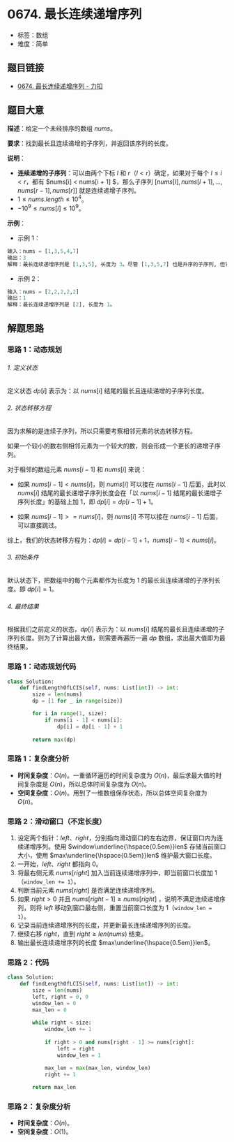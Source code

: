 # 0674. 最长连续递增序列

- 标签：数组
- 难度：简单

## 题目链接

- [0674. 最长连续递增序列 - 力扣](https://leetcode.cn/problems/longest-continuous-increasing-subsequence/)

## 题目大意

**描述**：给定一个未经排序的数组 $nums$。

**要求**：找到最长且连续递增的子序列，并返回该序列的长度。

**说明**：

- **连续递增的子序列**：可以由两个下标 $l$ 和 $r$（$l < r$）确定，如果对于每个 $l \le i < r$，都有 $nums[i] < nums[i + 1] $，那么子序列 $[nums[l], nums[l + 1], ..., nums[r - 1], nums[r]]$ 就是连续递增子序列。
- $1 \le nums.length \le 10^4$。
- $-10^9 \le nums[i] \le 10^9$。

**示例**：

- 示例 1：

```python
输入：nums = [1,3,5,4,7]
输出：3
解释：最长连续递增序列是 [1,3,5], 长度为 3。尽管 [1,3,5,7] 也是升序的子序列, 但它不是连续的，因为 5 和 7 在原数组里被 4 隔开。 
```

- 示例 2：

```python
输入：nums = [2,2,2,2,2]
输出：1
解释：最长连续递增序列是 [2], 长度为 1。
```

## 解题思路

### 思路 1：动态规划

###### 1. 定义状态

定义状态 $dp[i]$ 表示为：以 $nums[i]$ 结尾的最长且连续递增的子序列长度。

###### 2. 状态转移方程

因为求解的是连续子序列，所以只需要考察相邻元素的状态转移方程。

如果一个较小的数右侧相邻元素为一个较大的数，则会形成一个更长的递增子序列。

对于相邻的数组元素 $nums[i - 1]$ 和 $nums[i]$ 来说：

- 如果 $nums[i - 1] < nums[i]$，则 $nums[i]$ 可以接在 $nums[i - 1]$ 后面，此时以 $nums[i]$ 结尾的最长递增子序列长度会在「以 $nums[i - 1]$ 结尾的最长递增子序列长度」的基础上加 $1$，即 $dp[i] = dp[i - 1] + 1$。

- 如果 $nums[i - 1] >= nums[i]$，则 $nums[i]$ 不可以接在 $nums[i - 1]$ 后面，可以直接跳过。

综上，我们的状态转移方程为：$dp[i] = dp[i - 1] + 1$，$nums[i - 1] < nums[i]$。

###### 3. 初始条件

默认状态下，把数组中的每个元素都作为长度为 $1$ 的最长且连续递增的子序列长度。即 $dp[i] = 1$。

###### 4. 最终结果

根据我们之前定义的状态，$dp[i]$ 表示为：以 $nums[i]$ 结尾的最长且连续递增的子序列长度。则为了计算出最大值，则需要再遍历一遍 $dp$ 数组，求出最大值即为最终结果。

### 思路 1：动态规划代码

```python
class Solution:
    def findLengthOfLCIS(self, nums: List[int]) -> int:
        size = len(nums)
        dp = [1 for _ in range(size)]

        for i in range(1, size):
            if nums[i - 1] < nums[i]:
                dp[i] = dp[i - 1] + 1
        
        return max(dp)
```

### 思路 1：复杂度分析

- **时间复杂度**：$O(n)$。一重循环遍历的时间复杂度为 $O(n)$，最后求最大值的时间复杂度是 $O(n)$，所以总体时间复杂度为 $O(n)$。
- **空间复杂度**：$O(n)$。用到了一维数组保存状态，所以总体空间复杂度为 $O(n)$。

### 思路 2：滑动窗口（不定长度）

1. 设定两个指针：$left$、$right$，分别指向滑动窗口的左右边界，保证窗口内为连续递增序列。使用 $window\underline{\hspace{0.5em}}len$ 存储当前窗口大小，使用 $max\underline{\hspace{0.5em}}len$ 维护最大窗口长度。
2. 一开始，$left$、$right$ 都指向 $0$。
3. 将最右侧元素 $nums[right]$ 加入当前连续递增序列中，即当前窗口长度加 $1$（`window_len += 1`）。
4. 判断当前元素 $nums[right]$ 是否满足连续递增序列。
5. 如果 $right > 0$ 并且 $nums[right - 1] \ge nums[right]$ ，说明不满足连续递增序列，则将 $left$ 移动到窗口最右侧，重置当前窗口长度为 $1$（`window_len = 1`）。
6. 记录当前连续递增序列的长度，并更新最长连续递增序列的长度。
7. 继续右移 $right$，直到 $right \ge len(nums)$ 结束。
8. 输出最长连续递增序列的长度 $max\underline{\hspace{0.5em}}len$。

### 思路 2：代码

```python
class Solution:
    def findLengthOfLCIS(self, nums: List[int]) -> int:
        size = len(nums)
        left, right = 0, 0
        window_len = 0
        max_len = 0
        
        while right < size:
            window_len += 1
            
            if right > 0 and nums[right - 1] >= nums[right]:
                left = right
                window_len = 1

            max_len = max(max_len, window_len)
            right += 1
            
        return max_len
```

### 思路 2：复杂度分析

- **时间复杂度**：$O(n)$。
- **空间复杂度**：$O(1)$。